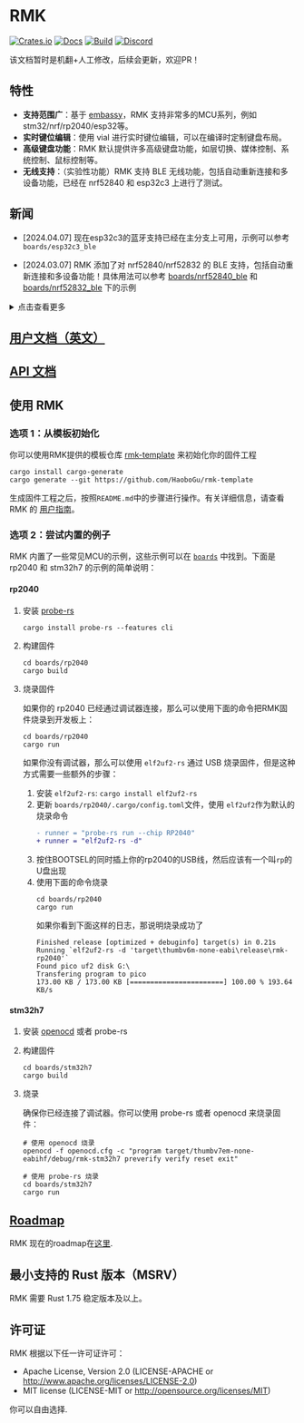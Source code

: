 # RMK

[![Crates.io](https://img.shields.io/crates/v/rmk)](https://crates.io/crates/rmk)
[![Docs](https://img.shields.io/docsrs/rmk)](https://docs.rs/rmk/latest/rmk/)
[![Build](https://github.com/haobogu/rmk/actions/workflows/build.yml/badge.svg)](https://github.com/HaoboGu/rmk/actions)
[![Discord](https://img.shields.io/discord/1166665039793639424?label=discord)](https://discord.gg/HHGA7pQxkG)

该文档暂时是机翻+人工修改，后续会更新，欢迎PR！

## 特性

- **支持范围广**：基于 [embassy](https://github.com/embassy-rs/embassy)，RMK 支持非常多的MCU系列，例如 stm32/nrf/rp2040/esp32等。
- **实时键位编辑**：使用 vial 进行实时键位编辑，可以在编译时定制键盘布局。
- **高级键盘功能**：RMK 默认提供许多高级键盘功能，如层切换、媒体控制、系统控制、鼠标控制等。
- **无线支持**：（实验性功能）RMK 支持 BLE 无线功能，包括自动重新连接和多设备功能，已经在 nrf52840 和 esp32c3 上进行了测试。


## 新闻

- [2024.04.07] 现在esp32c3的蓝牙支持已经在主分支上可用，示例可以参考 `boards/esp32c3_ble`

- [2024.03.07] RMK 添加了对 nrf52840/nrf52832 的 BLE 支持，包括自动重新连接和多设备功能！具体用法可以参考 [boards/nrf52840_ble](https://github.com/HaoboGu/rmk/blob/main/boards/nrf52840_ble/src/main.rs) 和 [boards/nrf52832_ble](https://github.com/HaoboGu/rmk/blob/main/boards/nrf52832_ble/src/main.rs) 下的示例

<details>

<summary>点击查看更多</summary>

[2024.02.18] 版本 `0.1.4` 发布了！这个版本加入了一个自动生成 vial 配置的构建脚本，一点点 API 更新以及全新的[用户文档](https://haobogu.github.io/rmk)。

- 下面懒得翻译了，就酱
 
- [2024.01.26] 🎉[rmk-template](https://github.com/HaoboGu/rmk-template) is released! Now you can create your own keyboard firmware with a single command: `cargo generate --git https://github.com/HaoboGu/rmk-template`

- [2024.01.18] RMK just released version `0.1.0`! By migrating to [Embassy](https://github.com/embassy-rs/embassy), RMK now has better async support, more supported MCUs and much easier usages than before. For examples, check [`boards`](https://github.com/HaoboGu/rmk/tree/main/boards) folder!

</details>

## [用户文档（英文）](https://haobogu.github.io/rmk/guide_overview.html) 

## [API 文档](https://docs.rs/rmk/latest/rmk/)

## 使用 RMK

### 选项 1：从模板初始化
你可以使用RMK提供的模板仓库 [rmk-template](https://github.com/HaoboGu/rmk-template) 来初始化你的固件工程

```shell
cargo install cargo-generate
cargo generate --git https://github.com/HaoboGu/rmk-template
```

生成固件工程之后，按照`README.md`中的步骤进行操作。有关详细信息，请查看 RMK 的 [用户指南](https://haobogu.github.io/rmk/guide_overview.html)。

### 选项 2：尝试内置的例子

RMK 内置了一些常见MCU的示例，这些示例可以在 [`boards`](https://github.com/HaoboGu/rmk/blob/main/boards) 中找到。下面是 rp2040 和 stm32h7 的示例的简单说明：

#### rp2040

1. 安装 [probe-rs](https://github.com/probe-rs/probe-rs)

   ```shell
   cargo install probe-rs --features cli
   ```

2. 构建固件

   ```shell
   cd boards/rp2040
   cargo build
   ```

3. 烧录固件

   如果你的 rp2040 已经通过调试器连接，那么可以使用下面的命令把RMK固件烧录到开发板上：

   ```shell
   cd boards/rp2040
   cargo run
   ```

   如果你没有调试器，那么可以使用 `elf2uf2-rs` 通过 USB 烧录固件，但是这种方式需要一些额外的步骤：

   1. 安装 `elf2uf2-rs`: `cargo install elf2uf2-rs`
   2. 更新 `boards/rp2040/.cargo/config.toml`文件，使用 `elf2uf2`作为默认的烧录命令
      ```diff
      - runner = "probe-rs run --chip RP2040"
      + runner = "elf2uf2-rs -d"
      ```
   3. 按住BOOTSEL的同时插上你的rp2040的USB线，然后应该有一个叫`rp`的U盘出现
   4. 使用下面的命令烧录
      ```shell
      cd boards/rp2040
      cargo run
      ```
      如果你看到下面这样的日志，那说明烧录成功了
      ```shell
      Finished release [optimized + debuginfo] target(s) in 0.21s
      Running `elf2uf2-rs -d 'target\thumbv6m-none-eabi\release\rmk-rp2040'`
      Found pico uf2 disk G:\
      Transfering program to pico
      173.00 KB / 173.00 KB [=======================] 100.00 % 193.64 KB/s  
      ```

#### stm32h7

1. 安装 [openocd](https://github.com/openocd-org/openocd) 或者 probe-rs

2. 构建固件

   ```shell
   cd boards/stm32h7
   cargo build
   ```

3. 烧录

   确保你已经连接了调试器。你可以使用 probe-rs 或者 openocd 来烧录固件：

   ```shell
   # 使用 openocd 烧录
   openocd -f openocd.cfg -c "program target/thumbv7em-none-eabihf/debug/rmk-stm32h7 preverify verify reset exit"
   
   # 使用 probe-rs 烧录
   cd boards/stm32h7
   cargo run
   ```

## [Roadmap](https://haobogu.github.io/rmk/roadmap.html)

RMK 现在的roadmap在[这里](https://haobogu.github.io/rmk/roadmap.html).

## 最小支持的 Rust 版本（MSRV）

RMK 需要 Rust 1.75 稳定版本及以上。

## 许可证

RMK 根据以下任一许可证许可：

- Apache License, Version 2.0 (LICENSE-APACHE or <http://www.apache.org/licenses/LICENSE-2.0>)
- MIT license (LICENSE-MIT or <http://opensource.org/licenses/MIT>)

你可以自由选择.
